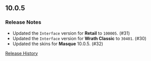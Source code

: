 ## 10.0.5

### Release Notes

- Updated the `Interface` version for **Retail** to `100005`. (#31)
- Updated the `Interface` version for **Wrath Classic** to `30401`. (#30)
- Updated the skins for **Masque** 10.0.5. (#32)

[Release History](https://github.com/SFX-WoW/Masque_Gears/wiki/History)
